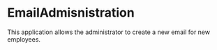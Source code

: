 # EmailAdmisnistration
This application allows the administrator to create a new email for new employees.
